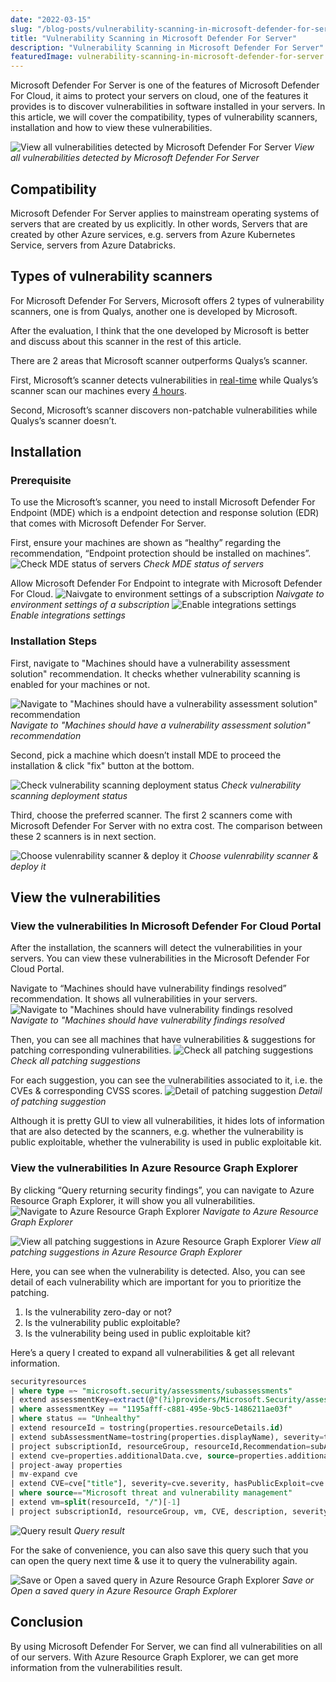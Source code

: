 ```yaml
---
date: "2022-03-15"
slug: "/blog-posts/vulnerability-scanning-in-microsoft-defender-for-server/"
title: "Vulnerability Scanning in Microsoft Defender For Server"
description: "Vulnerability Scanning in Microsoft Defender For Server"
featuredImage: vulnerability-scanning-in-microsoft-defender-for-server.png
---
```

Microsoft Defender For Server is one of the features of Microsoft Defender For Cloud, it aims to protect your servers on cloud, one of the features it provides is to discover vulnerabilities in software installed in your servers. In this article, we will cover the compatibility, types of vulnerability scanners, installation and how to view these vulnerabilities.

![View all vulnerabilities detected by Microsoft Defender For Server](../../images/vulnerability-scanning-in-microsoft-defender-for-server/view-all-vulnerabilities.jpg)
*View all vulnerabilities detected by Microsoft Defender For Server*

## Compatibility
Microsoft Defender For Server applies to mainstream operating systems of servers that are created by us explicitly. 
In other words, Servers that are created by other Azure services, e.g. servers from Azure Kubernetes Service, servers from Azure Databricks.

## Types of vulnerability scanners
For Microsoft Defender For Servers, Microsoft offers 2 types of vulnerability scanners, one is from Qualys, another one is developed by Microsoft.

After the evaluation, I think that the one developed by Microsoft is better and discuss about this scanner in the rest of this article. 

There are 2 areas that Microsoft scanner outperforms Qualys’s scanner.

First, Microsoft’s scanner detects vulnerabilities in [real-time](https://docs.microsoft.com/en-us/microsoft-365/security/defender-endpoint/next-gen-threat-and-vuln-mgt?view=o365-worldwide#:~:text=Discover%20vulnerabilities%20and%20misconfigurations%20in%20real%20time) while Qualys’s scanner scan our machines every [4 hours](https://techcommunity.microsoft.com/t5/microsoft-defender-for-cloud/built-in-vulnerability-assessment-for-vms-in-microsoft-defender/ba-p/1577947#:~:text=Such%20scans%20occur-,every%204%20hours,-and%20are%20performed). 

Second, Microsoft’s scanner discovers non-patchable vulnerabilities while Qualys’s scanner doesn’t.

## Installation

### Prerequisite
To use the Microsoft’s scanner, you need to install Microsoft Defender For Endpoint (MDE) which is a endpoint detection and response solution (EDR) that comes with Microsoft Defender For Server.

First, ensure your machines are shown as “healthy” regarding the recommendation, “Endpoint protection should be installed on machines”.
![Check MDE status of servers](../../images/vulnerability-scanning-in-microsoft-defender-for-server/endpoint-protection-should-be-installed-on-machines-recommendation.jpg)
*Check MDE status of servers*

Allow Microsoft Defender For Endpoint to integrate with Microsoft Defender For Cloud.
![Naivgate to environment settings of a subscription](../../images/vulnerability-scanning-in-microsoft-defender-for-server/environment-settings.jpg)
*Naivgate to environment settings of a subscription*
![Enable integrations settings](../../images/vulnerability-scanning-in-microsoft-defender-for-server/integrations-settings.jpg)
*Enable integrations settings*

### Installation Steps
First, navigate to "Machines should have a vulnerability assessment solution" recommendation. It checks whether vulnerability scanning is enabled for your machines or not.

![Navigate to "Machines should have a vulnerability assessment solution" recommendation](../../images/vulnerability-scanning-in-microsoft-defender-for-server/navigate-to-machines-should-have-a-vulnerability-assessment-solution-recommendation-page.jpg)
*Navigate to "Machines should have a vulnerability assessment solution" recommendation*

Second, pick a machine which doesn’t install MDE to proceed the installation & click "fix" button at the bottom.

![Check vulnerability scanning deployment status](../../images/vulnerability-scanning-in-microsoft-defender-for-server/machines-should-have-a-vulnerability-assessment-recommendation.jpg)
*Check vulnerability scanning deployment status*


Third, choose the preferred scanner. The first 2 scanners come with Microsoft Defender For Server with no extra cost. The comparison between these 2 scanners is in next section.

![Choose vulenrability scanner & deploy it](../../images/vulnerability-scanning-in-microsoft-defender-for-server/choose-vulnerability-scanner.jpg)
*Choose vulenrability scanner & deploy it*

## View the vulnerabilities

### View the vulnerabilities In Microsoft Defender For Cloud Portal
After the installation, the scanners will detect the vulnerabilities in your servers. You can view these vulnerabilities in the Microsoft Defender For Cloud Portal.

Navigate to “Machines should have vulnerability findings resolved” recommendation. It shows all vulnerabilities in your servers.
![Navigate to "Machines should have vulnerability findings resolved](../../images/vulnerability-scanning-in-microsoft-defender-for-server/navigate-to-machines-should-have-vulnerability-findings-resolved-recommendation-page.jpg)
*Navigate to "Machines should have vulnerability findings resolved*

Then, you can see all machines that have vulnerabilities & suggestions for patching corresponding vulnerabilities.
![Check all patching suggestions](../../images/vulnerability-scanning-in-microsoft-defender-for-server/machines-should-have-vulnerability-findings-resolved-recommendation.jpg)
*Check all patching suggestions*

For each suggestion, you can see the vulnerabilities associated to it, i.e. the CVEs & corresponding CVSS scores.
![Detail of patching suggestion](../../images/vulnerability-scanning-in-microsoft-defender-for-server/detail-of-patching-suggestion.jpg)
*Detail of patching suggestion*

Although it is pretty GUI to view all vulnerabilities, it hides lots of information that are also detected by the scanners, e.g. whether the vulnerability is public exploitable, whether the vulnerability is used in public exploitable kit.

### View the vulnerabilities In Azure Resource Graph Explorer
By clicking “Query returning security findings”, you can navigate to Azure Resource Graph Explorer, it will show you all vulnerabilities.
![Navigate to Azure Resource Graph Explorer](../../images/vulnerability-scanning-in-microsoft-defender-for-server/navigate-to-azure-resource-graph-explorer.jpg)
*Navigate to Azure Resource Graph Explorer*

![View all patching suggestions in Azure Resource Graph Explorer](../../images/vulnerability-scanning-in-microsoft-defender-for-server/all-patching-suggestion-in-azure-resource-graph-explorer.jpg)
*View all patching suggestions in Azure Resource Graph Explorer*

Here, you can see when the vulnerability is detected. Also, you can see detail of each vulnerability which are important for you to prioritize the patching.
1.	Is the vulnerability zero-day or not?
2.	Is the vulnerability public exploitable?
3.	Is the vulnerability being used in public exploitable kit?

Here’s a query I created to expand all vulnerabilities & get all relevant information.

```sql
securityresources 
| where type =~ "microsoft.security/assessments/subassessments"
| extend assessmentKey=extract(@"(?i)providers/Microsoft.Security/assessments/([^/]*)", 1, id), subAssessmentId=tostring(properties.id), parentResourceId= extract("(.+)/providers/Microsoft.Security", 1, id), additionalData=tostring(properties.additionalData), status=tostring(properties.status.code)
| where assessmentKey == "1195afff-c881-495e-9bc5-1486211ae03f"
| where status == "Unhealthy"
| extend resourceId = tostring(properties.resourceDetails.id)
| extend subAssessmentName=tostring(properties.displayName), severity=tostring(properties.status.severity), timeGenerated=tostring(properties.timeGenerated)
| project subscriptionId, resourceGroup, resourceId,Recommendation=subAssessmentName, properties
| extend cve=properties.additionalData.cve, source=properties.additionalData.source
| project-away properties
| mv-expand cve
| extend CVE=cve["title"], severity=cve.severity, hasPublicExploit=cve.hasPublicExploit, isExploitInKit=cve.isExploitInKit, cvssScore=cve.cvssScore, isZeroDay=cve.isZeroDay, description=cve.description
| where source=="Microsoft threat and vulnerability management"
| extend vm=split(resourceId, "/")[-1]
| project subscriptionId, resourceGroup, vm, CVE, description, severity, cvssScore, hasPublicExploit, isExploitInKit, isZeroDay
```

![Query result](../../images/vulnerability-scanning-in-microsoft-defender-for-server/azure-resource-graph-explorer-query-result.jpg)
*Query result*

For the sake of convenience, you can also save this query such that you can open the query next time & use it to query the vulnerability again.

![Save or Open a saved query in Azure Resource Graph Explorer](../../images/vulnerability-scanning-in-microsoft-defender-for-server/save-or-open-a-saved-query-in-azure-resource-graph-explorer.jpg)
*Save or Open a saved query in Azure Resource Graph Explorer*

## Conclusion
By using Microsoft Defender For Server, we can find all vulnerabilities on all of our servers. With Azure Resource Graph Explorer, we can get more information from the vulnerabilities result.


